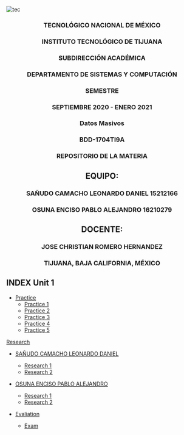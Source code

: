 ![tec](https://i.imgur.com/DKIVS3c.png)

<center>

### TECNOLÓGICO NACIONAL DE MÉXICO

### INSTITUTO TECNOLÓGICO DE TIJUANA

### SUBDIRECCIÓN ACADÉMICA

### DEPARTAMENTO DE SISTEMAS Y COMPUTACIÓN

### SEMESTRE

### SEPTIEMBRE 2020 - ENERO 2021

### Datos Masivos

### BDD-1704TI9A

### REPOSITORIO DE LA MATERIA

## EQUIPO:

### SAÑUDO CAMACHO LEONARDO DANIEL 15212166

### OSUNA ENCISO PABLO ALEJANDRO 16210279

## DOCENTE:

### JOSE CHRISTIAN ROMERO HERNANDEZ

### TIJUANA, BAJA CALIFORNIA, MÉXICO

</center>

## **INDEX Unit 1**

* [Practice](https://github.com/PAOsuna/Big_Data/tree/Unit_1/Unit%201/Practices)
    * [Practice 1](https://github.com/PAOsuna/Big_Data/tree/Unit_1/Unit%201/Practices/Practice%201)
    * [Practice 2](https://github.com/PAOsuna/Big_Data/tree/Unit_1/Unit%201/Practices/Practice%202)
    * [Practice 3](https://github.com/PAOsuna/Big_Data/tree/Unit_1/Unit%201/Practices/Practice%203)
    * [Practice 4](https://github.com/PAOsuna/Big_Data/tree/Unit_1/Unit%201/Practices/Practice%204)
    * [Practice 5](https://github.com/PAOsuna/Big_Data/tree/Unit_1/Unit%201/Practices/Practice%205)

[Research]()
* [SAÑUDO CAMACHO LEONARDO DANIEL](https://github.com/PAOsuna/Big_Data/tree/Unit_1/Unit%201/Research/SA%C3%91UDO%20CAMACHO%20LEONARDO%20DANIEL)
    + [Research 1](https://github.com/PAOsuna/Big_Data/blob/Unit_1/Unit%201/Research/SA%C3%91UDO%20CAMACHO%20LEONARDO%20DANIEL/Research1.md)
    + [Research 2](https://github.com/PAOsuna/Big_Data/blob/Unit_1/Unit%201/Research/SA%C3%91UDO%20CAMACHO%20LEONARDO%20DANIEL/Research2.md)
* [OSUNA ENCISO PABLO ALEJANDRO](https://github.com/PAOsuna/Big_Data/tree/Unit_1/Unit%201/Research/OSUNA%20ENCISO%20PABLO%20ALEJANDRO)
    + [Research 1](https://github.com/PAOsuna/Big_Data/blob/Unit_1/Unit%201/Research/OSUNA%20ENCISO%20PABLO%20ALEJANDRO/Research%201.md)
    + [Research 2](https://github.com/PAOsuna/Big_Data/blob/Unit_1/Unit%201/Research/OSUNA%20ENCISO%20PABLO%20ALEJANDRO/Research%202.md)

* [Evaliation](https://github.com/PAOsuna/Big_Data/tree/Unit_1/Unit%201/Evaluation)
    * [Exam](https://github.com/PAOsuna/Big_Data/tree/Unit_1/Unit%201/Evaluation/Evaluation%201)